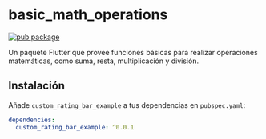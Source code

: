 # basic_math_operations

[![pub package](https://img.shields.io/pub/v/basic_math_operations.svg)](https://pub.dev/packages/basic_math_operations)

Un paquete Flutter que provee funciones básicas para realizar operaciones matemáticas, como suma, resta, multiplicación y división.

## Instalación

Añade `custom_rating_bar_example` a tus dependencias en `pubspec.yaml`:

```yaml
dependencies:
  custom_rating_bar_example: ^0.0.1
